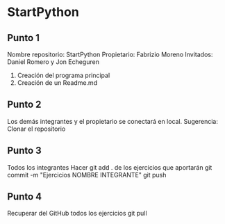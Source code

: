 # StartPython

## Punto 1
Nombre repositorio: StartPython
Propietario: Fabrizio Moreno 
Invitados: Daniel Romero y Jon Echeguren

1. Creación del programa principal
2. Creación de un Readme.md

## Punto 2
Los demás integrantes y el propietario se conectará en local.
Sugerencia: Clonar el repositorio

## Punto 3
Todos los integrantes
Hacer git add . de los ejercicios que aportarán
git commit -m "Ejercicios NOMBRE INTEGRANTE"
git push

## Punto 4
Recuperar del GitHub todos los ejercicios
git pull
